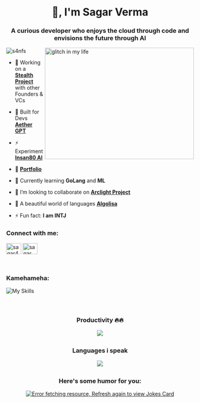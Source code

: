 <h1 align="center">👋, I'm Sagar Verma</h1>
<h3 align="center">A curious developer who enjoys the cloud through code and envisions the future through AI</h3>

<a> <image align="right" src="https://i.imgur.com/qtHwfVs.gif" alt="glitch in my life" height="300" width="400" autoplay/></a>


<p align="left"> <img src="https://komarev.com/ghpvc/?username=s4nfs&label=Profile%20views&color=0e75b6&style=flat" alt="s4nfs" /> </p>

- 🔭 Working on a **[Stealth Project](https://github.com/S4nfs/Sekkeizu)** with other Founders & VCs
- 🧠 Built for Devs **[Aether GPT](https://gen1.insan80.com/)**
- ⚡ Experiment **[Insan80 AI](https://insan80.com/)**
- 📁 **[Portfolio](https://hall-of-projects.onrender.com/)**

- 🌱 Currently learning **GoLang** and **ML**

- 👯 I’m looking to collaborate on **[Arclight Project](https://github.com/Chatnaut/Arclight)**

- 📝 A beautiful world of languages **[Algolisa](https://github.com/S4nfs/Algolisa)**

- ⚡ Fun fact: **I am INTJ**

<h3 align="left">Connect with me:</h3>
<p align="left">
<a href="https://twitter.com/sagar4nfs" target="blank"><img align="center" src="https://raw.githubusercontent.com/rahuldkjain/github-profile-readme-generator/master/src/images/icons/Social/twitter.svg" alt="sagar4nfs" height="30" width="40" /></a>
<a href="https://www.linkedin.com/in/sagar-verma-57ba6a1b0" target="blank"><img align="center" src="https://raw.githubusercontent.com/rahuldkjain/github-profile-readme-generator/master/src/images/icons/Social/linked-in-alt.svg" alt="sagar verma" height="30" width="40" /></a>
</p><br>

<h3 align="left">Kamehameha:</h3>

![My Skills](https://skillicons.dev/icons?i=aws,azure,react,redux,nodejs,apollo,bash,bootstrap,cloudflare,docker,express,git,github,graphql,js,jenkins,jquery,laravel,linux,mongodb,mysql,prisma,nginx,php,pug,tailwind,vite,nextjs,typescript,vscode&perline=16)

<br>

## <h3 align="center">Productivity 🔥🔥</h2>

<p align="center">
  <a href="#">
    <img src="https://github-readme-streak-stats.herokuapp.com/?user=S4nfs&theme=dark&hide_border=true&background=0D1117&stroke=0000"/>
  </a>
</p>

<!-- ## <h3 align="center">GitHub Stats</h3>

<p align="center">
  <a href="#">
  <img align="centre" src="https://github-readme-stats.vercel.app/api?username=S4nfs&count_private=true&include_all_commits=true&show_icons=true&title_color=007bff&text_color=e7e7e7&icon_color=007bff&bg_color=171c28" />
  </a>
</p>
-->

## <h3 align="center">Languages i speak</h3>

<p align="center">
  <a href="#">
  <img align="centre" src="https://github-readme-stats.vercel.app/api/top-langs/?username=S4nfs&theme=blue-grey&layout=compact&langs_count=10" />
  </a>
</p>

## <h3 align="center">Here's some humor for you:</h3>

<p align="center">
  <a href="#">
  <img src="https://readme-jokes.vercel.app/api" alt="Error fetching resource, Refresh again to view Jokes Card" />
  </a>
</p>

